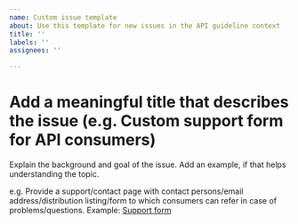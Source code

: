 ```yaml
---
name: Custom issue template
about: Use this template for new issues in the API guideline context
title: ''
labels: ''
assignees: ''

---
```


# Add a meaningful title that describes the issue (e.g. Custom support form for API consumers)

Explain the background and goal of the issue.
Add an example, if that helps understanding the topic.

e.g. Provide a support/contact page with contact persons/email address/distribution listing/form to which consumers can refer in case of problems/questions.
Example: [Support form](https://developer.epages.com/apps/support.html) 
